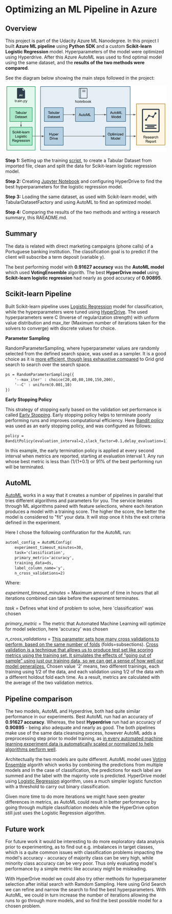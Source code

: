 # Optimizing an ML Pipeline in Azure

## Overview
This project is part of the Udacity Azure ML Nanodegree. In this project I built **Azure ML pipeline** using **Python SDK** and a custom **Scikit-learn Logistic Regression** model. Hyperparameters of the model were optimized using Hyperdrive. After this Azure AutoML was used to find optimal model using the same dataset, and the **results of the two methods were compared**. 

See the diagram below showing the main steps followed in the project:

![alt text](images/Project_process_overview.png)

**Step 1:** Setting up the training [script](train.py), to create a Tabular Dataset from imported file, clean and split the data for Scikit-learn logistic regression model. 

**Step 2:** Creating [Jupyter Notebook](udacity-project.ipynb) and configuring HyperDrive to find the best hyperparameters for the logistic regression model. 

**Step 3:** Loading the same dataset, as used with Scikit-learn model, with TabularDatasetFactory and using AutoML to find an optimized model. 

**Step 4:** Comparing the results of the two methods and writing a research summary, this RAEADME.md.

## Summary
The data is related with direct marketing campaigns (phone calls) of a Portuguese banking institution. The classification goal is to predict if the client will subscribe a term deposit (variable y). 

The best performing model with **0.91627 accuracy** was the **AutoML model** which used **VotingEnsemble** algorith. The best **HyperDrive model** using **Scikit-learn logistic regression** had nearly as good accuracy of **0.90895**.

## Scikit-learn Pipeline

Built Scikit-learn pipeline uses [Logistic Regression](https://scikit-learn.org/stable/modules/generated/sklearn.linear_model.LogisticRegression.html) model for classification, while the hyperparameters were tuned using [HyperDrive](https://docs.microsoft.com/en-us/azure/machine-learning/how-to-tune-hyperparameters). The used hyperparameters were C (Inverse of regularization strength) with unform value distribution and max_iter (Maximum number of iterations taken for the solvers to converge) with discrete values for choice. 

**Parameter Sampling**

RandomParameterSampling, where hyperparameter values are randomly selected from the defined search space, was used as a sampler. It is a good choice as it is [more efficient, though less exhaustive compared](https://www.sciencedirect.com/science/article/pii/S1674862X19300047) to Grid grid search to search over the search space.

```
ps = RandomParameterSampling({
    '--max_iter' : choice(20,40,80,100,150,200),
    '--C' : uniform(0.001,10)
}) 
```
**Early Stopping Policy**

This strategy of stopping early based on the validation set performance is called [Early Stopping](https://towardsdatascience.com/early-stopping-a-cool-strategy-to-regularize-neural-networks-bfdeca6d722e). Early stopping policy helps to terminate poorly performing runs and improves computational efficiency. Here [Bandit policy](https://docs.microsoft.com/en-us/azure/machine-learning/how-to-tune-hyperparameters) was used as an early stopping policy, and was configured as follows:
```
policy = BanditPolicy(evaluation_interval=2,slack_factor=0.1,delay_evaluation=1)
```
In this example, the early termination policy is applied at every second interval when metrics are reported, starting at evaluation interval 1. Any run whose best metric is less than (1/(1+0.1) or 91% of the best performing run will be terminated.

## AutoML

[AutoML](https://docs.microsoft.com/en-us/azure/machine-learning/concept-automated-ml) works in a way that it creates a number of pipelines in parallel that tries different algorithms and parameters for you. The service iterates through ML algorithms paired with feature selections, where each iteration produces a model with a training score. The higher the score, the better the model is considered to "fit" your data. It will stop once it hits the exit criteria defined in the experiment.

Here I chose the following confifuration for the AutoML run:
```
automl_config = AutoMLConfig(
    experiment_timeout_minutes=30,
    task='classification',
    primary_metric='accuracy',
    training_data=ds,
    label_column_name='y',
    n_cross_validations=2)
```
Where:

*experiment_timeout_minutes* = Maximum amount of time in hours that all iterations combined can take before the experiment terminates. 

*task* = Defines what kind of problem to solve, here 'classification' was chosen

*primary_metric* = The metric that Automated Machine Learning will optimize for model selection, here 'accuracy' was chosen

*n_cross_validations* = [This parameter sets how many cross validations to perform, based on the same number of folds](https://docs.microsoft.com/en-us/azure/machine-learning/how-to-configure-cross-validation-data-splits) (folds=subsections). [Cross validation is a technique that allows us to produce test set like scoring metrics using the training set. It simulates the effects of “going out of sample” using just our training data, so we can get a sense of how well our model generalizes.](https://towardsdatascience.com/understanding-cross-validation-419dbd47e9bd) Chosen value '2' means, two different trainings, each training using 1/2 of the data, and each validation using 1/2 of the data with a different holdout fold each time. As a result, metrics are calculated with the average of the two validation metrics.

## Pipeline comparison

The two models, AutoML and Hyperdrive, both had quite similar performance in our experiments. Best AutoML run had an accuracy of **0.91627 accuracy**. Whereas, the best **Hyperdrive** run had an accuracy of **0.90895** - being also adequate and nearly as good. The both pipelines make use of the same data cleansing process, however AutoML adds a preprocessing step prior to model training, as [in every automated machine learning experiment data is automatically scaled or normalized to help algorithms perform well](https://docs.microsoft.com/en-us/azure/machine-learning/concept-automated-ml). 

Architectually the two models are quite different. AutoML model uses [Voting Ensemble](https://machinelearningmastery.com/voting-ensembles-with-python/) algorith which works by combining the predictions from multiple models and In the case of classification, the predictions for each label are summed and the label with the majority vote is predicted. HyperDrive model using [Logistic Regression](https://machinelearningmastery.com/logistic-regression-for-machine-learning/) algorithm, uses a much simpler logistic function with a threshold to carry out binary classification. 

Given more time to do more iterations we might have seen greater differences in metrics, as AutoML could result in better performance by going through multiple classifciation models while the HyperDrive option still just uses the Logistic Regression algorithm.

## Future work

For future work it would be interesting to do more exploratory data analysis prior to experimenting, as to find out e.g. imbalances in target classes, which is a quite common issues with classification problems impacting the model's accuracy - accuracy of majority class can be very high, while minority class accuracy can be very poor. Thus only evaluating model's performance by a simple metric like accuracy might be misleading. 

With HyperDrive model we could also try other methods for hyperparameter selection after initial search with Ramdom Sampling. Here using Grid Search we can refine and narrow the search to find the best hyperparameters. With AutoML, we could in turn increase the number of iterations allowing the runs to go through more models, and so find the best possible model for a chosen problem.

